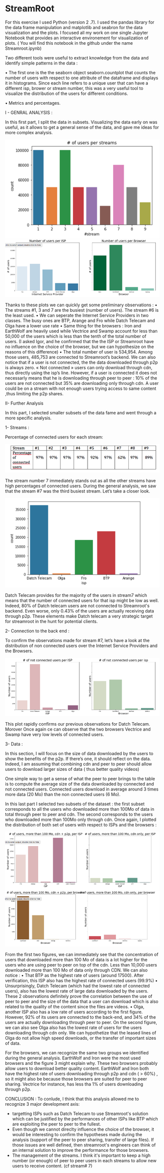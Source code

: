 # StreamRoot
For this exercise I used Python (version 2 .7).  I used the pandas library for the data frame manipulation and matplotlib and seabron for the data visualization and the plots. I focused all my work on one single Jupyter Notebook that provides an interactive environement for visualization of plots. ( You will find this notebook in the github under the name Streamroot.ipynb)

Two different tools were useful to extract knowledge from the data and identify simple patterns in the data :

•	The first one is the the seaborn object seaborn.countplot that counts the number of users with respect to one attribute of the dataframe and displays it in histograms. Since each line refers to a unique user that can have a different isp, brower or stream number, this was a very useful tool to visualize the distribution of the users for different conditions.

•	Metrics and percentages.

I - GENRAL ANALYSIS :

In this first part, I split the data in subsets. Visualizing the data early on was useful, as it allows to get a general sense of the data, and gave me ideas for more complex analysis.

![Figure1](/figure1.png)
![Figure1](/figure2.png)

Thanks to these plots we can quickly get some preliminary observations :
•	The streams #1, 3 and 7 are the busiest (number of users). The stream #6 is the least used.
•	We can seperate the Internet Service Providers in two classes. The busy ones are BTP, Arange and Fro while Datch Telecam and Olga have a lower use rate
•	Same thing for the browsers : Iron and EarthWolf are heavily used while Vectrice and Swamp account for less than 50,000 of the users which is less than the tenth of the total number of users. (I asked Igor, and he confirmed that the the ISP or Streamroot have no influence on the choice of the browser, but we can hypothesize on the reasons of this difference)
•	The total number of user is 534,954. Among those users, 485,753 are connected to Streamroot’s backend. We can also notice that if a user is not connected, the the data downloaded through p2p is always zero. « Not connected » users can only download through cdn, thus directly using the isp’s line. However, if a user is connected it does not necessarly means that he is downloading through peer to peer : 10% of the users are not connected but 35% are downloading only through cdn. A user could be on a stream with not enough users trying access to same content ,thus limiting the p2p shares.


II- Further Analysis

In this part, I selected smaller subsets of the data fame and went through a more specific analysis.

1-	Streams :

Percentage of connected users for each stream: 

![Figure1](/figure3.png)

The stream number 7 immediately stands out as all the other streams have high percentages of connected users. During the general analysis, we saw that the stream #7 was the third busiest stream. Let’s take a closer look.

![Figure1](/figure4.png)

Datch Telecam provides for the majority of the users in stream7 which means that the number of connected users for that isp might be low as well. Indeed, 80% of Datch telecam users are not connected to Streamroot's backend. Even worse, only 0.43% of the users are actually receiving data through p2p. These elements make Datch telecam a very strategic target for streamroot in the hunt for potential clients. 


2-	Connection to the back end :

To confirm the observations made for stream #7, let’s have a look at the distribution of non connected users over the Internet Service Providers and the Browsers. 

![Figure1](/figure5.png)

This plot rapidly confirms our previous observations for Datch Telecam. Morover Once again ce can observe that the two browsers Vectrice and Swamp have very low levels of connected users.


3-	Data :

In this section,  I will focus on the size of data downloaded by the users to show the benefits of the p2p. If there’s one, it should reflect on the data. Indeed, I am assuming that combining cdn and peer to peer should allow users to download larger sizes of data ( thus better quality videos)

One simple way to get a sense of what the peer to peer brings to the table is to compute the average size of the data downloaded by connected and not connected users. Connected users download in average around 3 times more data (20 Mo) than the non connected users (6 Mo). 

In this last part I selected two subsets of the dataset : the first subset corresponds to all the users who downloaded more than 100Mo of data in total through peer to peer and cdn. The second corresponds to the users who downloaded more than 100Mo only through cdn. Once again, I plotted the distribution of both set of users with respect to ISPs and the browsers :


![Figure1](/figure6.png)
![Figure1](/figure7.png)

From the first two figures, we can immediately see that the concentration of users that downloaded more than 100 Mo of data is a lot higher for the users who are using peer to peer on top of the cdn. Less than 10,000 users downloaded more than 100 Mo of data only through CDN.  We can also notice :
•	That BTP as the highest rate of users (around 17500). After verification, this ISP also has the highest rate of connected users (99.9%)
•	Unsurprisingly, Datch Telecam (which had the lowest rate of connected users), also has the lowest rate of large data downloaded by the users. 
These 2 observations definitely prove the correlation between the use of peer to peer and the size of the data that a user can download which is also related to the quality of the content since the files are videos.
•	Olga, another ISP also has a low rate of users according to the first figure. However, 92% of its users are connected to the back-end, and 34% of the users are actually downloading through peer to peer. On the second figure, we can also see Olga also has the lowest rate of users for the users downloading through cdn only. We can hypothetize that the leased lines of Olga do not allow high speed downloads, or the transfer of important sizes of data.

For the browsers, we can recognize the same two groups we identified during the general analysis. EarthWolf and Iron were the most used browsers and the figure 3 might explain why. These two browsers probably allow users to download better quality content. EarthWolf and Iron both have the highest rate of users downloading through p2p and cdn ( > 60%) , so it might also be because those browsers are suited for peer to peer sharing. Vectrice for instance, has less tha 1% of users downloading through p2p. 

CONCLUSION :
To conlude, I think that this analysis allowed me to recognize 3 major development axis:
- targetting ISPs such as Datch Telecam to use Streamroot's solution which can be justified by the performances of other ISPs like BTP which are exploiting the peer to peer to the fullest.
- Even though we cannot direclty influence the choice of the browser, it would be interesting to confirm the hypotheses made during the analysis (support of the peer to peer sharing, transfer of large files). If those issues are well defined, then streamroot's engineers can think of an internal solution to improve the performance for those browsers.
- The management of the streams. I think it's important to keep a high number (or enough) of peer to peer users in each streams to allow new users to receive content. (cf stream# 7)





